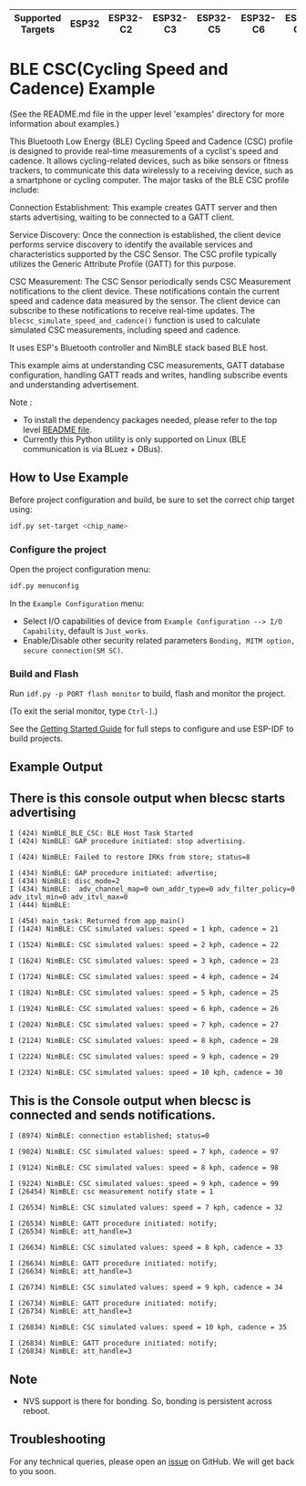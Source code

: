 | Supported Targets | ESP32 | ESP32-C2 | ESP32-C3 | ESP32-C5 | ESP32-C6 | ESP32-C61 | ESP32-H2 | ESP32-S3 |
| ----------------- | ----- | -------- | -------- | -------- | -------- | --------- | -------- | -------- |



# BLE CSC(Cycling Speed and Cadence) Example

(See the README.md file in the upper level 'examples' directory for more information about examples.)

This Bluetooth Low Energy (BLE) Cycling Speed and Cadence (CSC) profile is designed to provide real-time measurements of a cyclist's speed and cadence. It allows cycling-related devices, such as bike sensors or fitness trackers, to communicate this data wirelessly to a receiving device, such as a smartphone or cycling computer. The major tasks of the BLE CSC profile include:

Connection Establishment: This example creates GATT server and then starts advertising, waiting to be connected to a GATT client.

Service Discovery: Once the connection is established, the client device performs service discovery to identify the available services and characteristics supported by the CSC Sensor. The CSC profile typically utilizes the Generic Attribute Profile (GATT) for this purpose.

CSC Measurement: The CSC Sensor periodically sends CSC Measurement notifications to the client device. These notifications contain the current speed and cadence data measured by the sensor. The client device can subscribe to these notifications to receive real-time updates. The `blecsc_simulate_speed_and_cadence()` function is used to calculate simulated CSC measurements, including speed and cadence. 


It uses ESP's Bluetooth controller and NimBLE stack based BLE host.

This example aims at understanding CSC measurements, GATT database configuration, handling GATT reads and writes, handling subscribe events and understanding advertisement.


Note :

* To install the dependency packages needed, please refer to the top level [README file](../../../README.md#running-test-python-script-ttfw).
* Currently this Python utility is only supported on Linux (BLE communication is via BLuez + DBus).

## How to Use Example

Before project configuration and build, be sure to set the correct chip target using:

```bash
idf.py set-target <chip_name>
```

### Configure the project

Open the project configuration menu:

```bash
idf.py menuconfig
```

In the `Example Configuration` menu:

* Select I/O capabilities of device from `Example Configuration --> I/O Capability`, default is `Just_works`.
* Enable/Disable other security related parameters `Bonding, MITM option, secure connection(SM SC)`.

### Build and Flash

Run `idf.py -p PORT flash monitor` to build, flash and monitor the project.

(To exit the serial monitor, type ``Ctrl-]``.)

See the [Getting Started Guide](https://idf.espressif.com/) for full steps to configure and use ESP-IDF to build projects.

## Example Output

## There is this console output when blecsc starts advertising

```
I (424) NimBLE_BLE_CSC: BLE Host Task Started
I (424) NimBLE: GAP procedure initiated: stop advertising.

I (424) NimBLE: Failed to restore IRKs from store; status=8

I (434) NimBLE: GAP procedure initiated: advertise;
I (434) NimBLE: disc_mode=2
I (434) NimBLE:  adv_channel_map=0 own_addr_type=0 adv_filter_policy=0 adv_itvl_min=0 adv_itvl_max=0
I (444) NimBLE:

I (454) main_task: Returned from app_main()
I (1424) NimBLE: CSC simulated values: speed = 1 kph, cadence = 21

I (1524) NimBLE: CSC simulated values: speed = 2 kph, cadence = 22

I (1624) NimBLE: CSC simulated values: speed = 3 kph, cadence = 23

I (1724) NimBLE: CSC simulated values: speed = 4 kph, cadence = 24

I (1824) NimBLE: CSC simulated values: speed = 5 kph, cadence = 25

I (1924) NimBLE: CSC simulated values: speed = 6 kph, cadence = 26

I (2024) NimBLE: CSC simulated values: speed = 7 kph, cadence = 27

I (2124) NimBLE: CSC simulated values: speed = 8 kph, cadence = 28

I (2224) NimBLE: CSC simulated values: speed = 9 kph, cadence = 29

I (2324) NimBLE: CSC simulated values: speed = 10 kph, cadence = 30

```

## This is the Console output when blecsc is connected and sends notifications.

```
I (8974) NimBLE: connection established; status=0

I (9024) NimBLE: CSC simulated values: speed = 7 kph, cadence = 97

I (9124) NimBLE: CSC simulated values: speed = 8 kph, cadence = 98

I (9224) NimBLE: CSC simulated values: speed = 9 kph, cadence = 99
I (26454) NimBLE: csc measurement notify state = 1

I (26534) NimBLE: CSC simulated values: speed = 7 kph, cadence = 32

I (26534) NimBLE: GATT procedure initiated: notify;
I (26534) NimBLE: att_handle=3

I (26634) NimBLE: CSC simulated values: speed = 8 kph, cadence = 33

I (26634) NimBLE: GATT procedure initiated: notify;
I (26634) NimBLE: att_handle=3

I (26734) NimBLE: CSC simulated values: speed = 9 kph, cadence = 34

I (26734) NimBLE: GATT procedure initiated: notify;
I (26734) NimBLE: att_handle=3

I (26834) NimBLE: CSC simulated values: speed = 10 kph, cadence = 35

I (26834) NimBLE: GATT procedure initiated: notify;
I (26834) NimBLE: att_handle=3

```

## Note
* NVS support is there for bonding. So, bonding is persistent across reboot.

## Troubleshooting

For any technical queries, please open an [issue](https://github.com/espressif/esp-idf/issues) on GitHub. We will get back to you soon.
